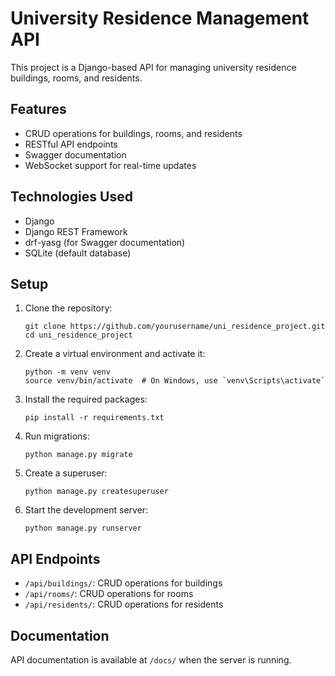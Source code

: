 # University Residence Management API

This project is a Django-based API for managing university residence buildings, rooms, and residents.

## Features

- CRUD operations for buildings, rooms, and residents
- RESTful API endpoints
- Swagger documentation
- WebSocket support for real-time updates

## Technologies Used

- Django
- Django REST Framework
- drf-yasg (for Swagger documentation)
- SQLite (default database)

## Setup

1. Clone the repository:

   ```
   git clone https://github.com/yourusername/uni_residence_project.git
   cd uni_residence_project
   ```

2. Create a virtual environment and activate it:

   ```
   python -m venv venv
   source venv/bin/activate  # On Windows, use `venv\Scripts\activate`
   ```

3. Install the required packages:

   ```
   pip install -r requirements.txt
   ```

4. Run migrations:

   ```
   python manage.py migrate
   ```

5. Create a superuser:

   ```
   python manage.py createsuperuser
   ```

6. Start the development server:
   ```
   python manage.py runserver
   ```

## API Endpoints

- `/api/buildings/`: CRUD operations for buildings
- `/api/rooms/`: CRUD operations for rooms
- `/api/residents/`: CRUD operations for residents

## Documentation

API documentation is available at `/docs/` when the server is running.
